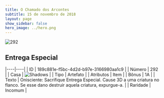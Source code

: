 ```yaml
---
title: O Chamado dos Arcontes
subtitle: 15 de novembro de 2018
layout: page
show_sidebar: false
hero_image: ../hero.png
---
```


![292](https://cdn.keyforgegame.com/media/card_front/pt/341_292_C98PWPG7H4FC_pt.png)

## Entrega Especial

|----|----|
| ID | 189c881e-f5bc-4d2d-b97e-3166980aa1c9 |
| Número | 292 |
| Casa | ![Shadows](https://archonarcana.com/images/thumb/e/ee/Shadows.png/22px-Shadows.png "Sombras") |
| Tipo | Artefato |
| Atributos | Item |
| Bônus | 1A |
| Texto | Onisciente: Sacrifique Entrega Especial. Cause 3D a uma criatura no flanco. Se esse dano destruir aquela criatura, expurgue-a. |
| Raridade | Incomum |
